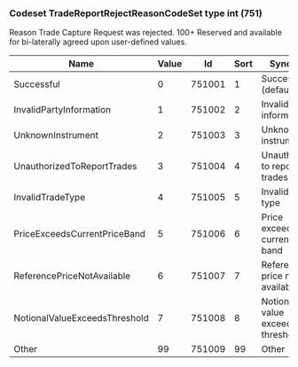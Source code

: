 ### Codeset TradeReportRejectReasonCodeSet type int (751)

Reason Trade Capture Request was rejected.
100+ Reserved and available for bi-laterally agreed upon user-defined values.

| Name                          | Value | Id     | Sort | Synopsis                         |
|-------------------------------|-------|--------|------|----------------------------------|
| Successful                    | 0     | 751001 | 1    | Successful (default)             |
| InvalidPartyInformation       | 1     | 751002 | 2    | Invalid party information        |
| UnknownInstrument             | 2     | 751003 | 3    | Unknown instrument               |
| UnauthorizedToReportTrades    | 3     | 751004 | 4    | Unauthorized to report trades    |
| InvalidTradeType              | 4     | 751005 | 5    | Invalid trade type               |
| PriceExceedsCurrentPriceBand  | 5     | 751006 | 6    | Price exceeds current price band |
| ReferencePriceNotAvailable    | 6     | 751007 | 7    | Reference price not available    |
| NotionalValueExceedsThreshold | 7     | 751008 | 8    | Notional value exceeds threshold |
| Other                         | 99    | 751009 | 99   | Other                            |

